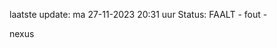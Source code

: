 laatste update: 
ma 27-11-2023 20:31   uur 
Status: FAALT - fout - 
<div class="service R">nexus</div>